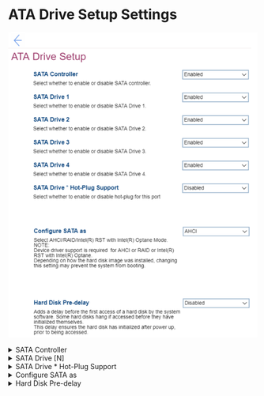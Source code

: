 # ATA Drive Setup Settings #
![](./img/atadrivesetup.png)

<details><summary>SATA Controller</summary>
One of 2 possible states for the SATA controller:

1. **Enabled** – SATA controller is enabled. Default.
2. Disabled – SATA controller is disabled. When selected, then following settings become unavailable:<br>
    a. SATA Drive from 1 to 5 <br>
    b. SATA Drive * Hot-Plug Support <br>
    c. Configure SATA as <br>

| WMI Setting name | Values | SVP Req'd | AMD/Intel |
|:---|:---|:---|:---|
|  |  |  | Both |
</details>


<details><summary>SATA Drive [N]</summary>
[N] is the order number of a SATA Drive.<br>
One of 2 possible states for each SATA Drive:

1. **Enabled** – the corresponding SATA Drive is enabled. Default. 
2. Disabled – the corresponding SATA Drive is disabled.

**Note**. The fields are unavailable, if “SATA Controller” is set to “Disabled”.

| WMI Setting name | Values | SVP Req'd | AMD/Intel |
|:---|:---|:---|:---|
|  |  |  | Both |
</details>


<details><summary>SATA Drive * Hot-Plug Support</summary>
One of 2 possible states for the hot-plug port:

1. Enabled – the hot-plug port is enabled. 
2. **Disabled** – the hot-plug port is disabled. Default.

**Note**. The field is unavailable, if “SATA Controller” is set to “Disabled”.

| WMI Setting name | Values | SVP Req'd | AMD/Intel |
|:---|:---|:---|:---|
|  |  |  | Both |
</details>


<details><summary>Configure SATA as</summary>
One of 3 possible options for SATA configuration mode:

1. **ANCI** – Default. When selecting, it requires additional confirmation.<br> 
    **Note**. If you change the SATA mode to ANCI you may not boot the system due to the failure of Intel(R) RST with Intel(R) Optane (RAID) function.<br>
2. Intel(R) RST with Intel(R) Optane
3. RAID – When selecting, it requires additional confirmation.<br> 
    **Note**. Please do not disable SATA drives in RAID mode. Otherwise you may not boot the system due to the failure of RAID function.

**Note**. Device driver support is required for ANCI or RAID or Intel(R) RST with Intel(R) Optane. 
Depending on how the hard disk image was installed, changing the setting may prevent the system from booting.

| WMI Setting name | Values | SVP Req'd | AMD/Intel |
|:---|:---|:---|:---|
|  |  |  | Both |
</details>


<details><summary>Hard Disk Pre-delay</summary>
Setting to add a delay before the first access of a hard disk by the system software. Some hard disks hand if accessed before they have initialized themselves. This delay ensures the hard disk has initialized after power up, prior to being accessed.<br>
One of 8 possible options:

1. **Disabled** – Default.
2. 3 Seconds
3. 6 Seconds
4. 9 Seconds
5. 12 Seconds
6. 15 Seconds
7. 21 Seconds
8. 30 Seconds

| WMI Setting name | Values | SVP Req'd | AMD/Intel |
|:---|:---|:---|:---|
|  |  |  | Both |
</details>